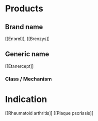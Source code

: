 # Products

## Brand name
[[Enbrel]], [[Brenzys]]

## Generic name
[[Etanercept]]

### Class / Mechanism


# Indication
[[Rheumatoid arthritis]]
[[Plaque psoriasis]]